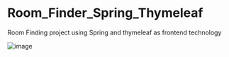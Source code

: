 # Room_Finder_Spring_Thymeleaf
Room Finding project using Spring and thymeleaf as frontend technology


![image](https://github.com/user-attachments/assets/627d0890-df13-4d37-8282-2349fa6fd5ec)
